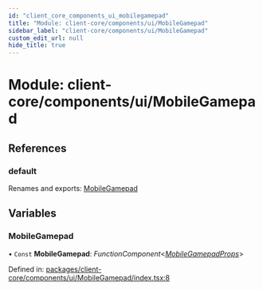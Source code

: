 ```yaml
---
id: "client_core_components_ui_mobilegamepad"
title: "Module: client-core/components/ui/MobileGamepad"
sidebar_label: "client-core/components/ui/MobileGamepad"
custom_edit_url: null
hide_title: true
---
```


# Module: client-core/components/ui/MobileGamepad

## References

### default

Renames and exports: [MobileGamepad](client_core_components_ui_mobilegamepad.md#mobilegamepad)

## Variables

### MobileGamepad

• `Const` **MobileGamepad**: *FunctionComponent*<[*MobileGamepadProps*](client_core_components_ui_mobilegamepad_mobilegamepadprops.md#mobilegamepadprops)\>

Defined in: [packages/client-core/components/ui/MobileGamepad/index.tsx:8](https://github.com/xr3ngine/xr3ngine/blob/9d253dc38/packages/client-core/components/ui/MobileGamepad/index.tsx#L8)
